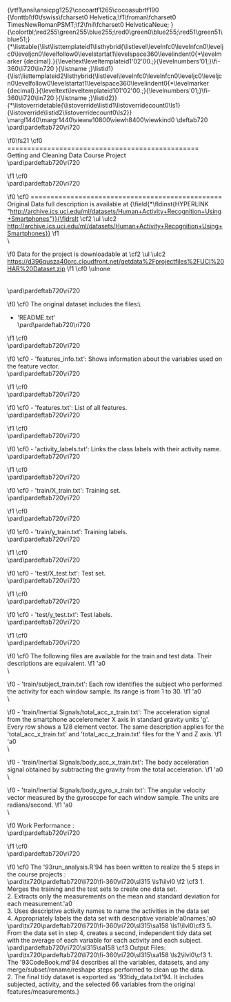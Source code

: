 {\rtf1\ansi\ansicpg1252\cocoartf1265\cocoasubrtf190
{\fonttbl\f0\fswiss\fcharset0 Helvetica;\f1\froman\fcharset0 TimesNewRomanPSMT;\f2\fnil\fcharset0 HelveticaNeue;
}
{\colortbl;\red255\green255\blue255;\red0\green0\blue255;\red51\green51\blue51;}
{\*\listtable{\list\listtemplateid1\listhybrid{\listlevel\levelnfc0\levelnfcn0\leveljc0\leveljcn0\levelfollow0\levelstartat1\levelspace360\levelindent0{\*\levelmarker \{decimal\}.}{\leveltext\leveltemplateid1\'02\'00.;}{\levelnumbers\'01;}\fi-360\li720\lin720 }{\listname ;}\listid1}
{\list\listtemplateid2\listhybrid{\listlevel\levelnfc0\levelnfcn0\leveljc0\leveljcn0\levelfollow0\levelstartat1\levelspace360\levelindent0{\*\levelmarker \{decimal\}.}{\leveltext\leveltemplateid101\'02\'00.;}{\levelnumbers\'01;}\fi-360\li720\lin720 }{\listname ;}\listid2}}
{\*\listoverridetable{\listoverride\listid1\listoverridecount0\ls1}{\listoverride\listid2\listoverridecount0\ls2}}
\margl1440\margr1440\vieww10800\viewh8400\viewkind0
\deftab720
\pard\pardeftab720\ri720

\f0\fs21 \cf0 ================================================\
Getting and Cleaning Data Course Project\
\pard\pardeftab720\ri720

\f1 \cf0 \
\pard\pardeftab720\ri720

\f0 \cf0 ================================================\
Original Data full description is available at {\field{\*\fldinst{HYPERLINK "http://archive.ics.uci.edu/ml/datasets/Human+Activity+Recognition+Using+Smartphones"}}{\fldrslt \cf2 \ul \ulc2 http://archive.ics.uci.edu/ml/datasets/Human+Activity+Recognition+Using+Smartphones}}
\f1 \
\

\f0 Data for the project is downloadable at \cf2 \ul \ulc2 https://d396qusza40orc.cloudfront.net/getdata%2Fprojectfiles%2FUCI%20HAR%20Dataset.zip
\f1 \cf0 \ulnone \
\
\
\pard\pardeftab720\ri720

\f0 \cf0 The original dataset includes the files:\
- 'README.txt'\
\pard\pardeftab720\ri720

\f1 \cf0 \
\pard\pardeftab720\ri720

\f0 \cf0 - 'features_info.txt': Shows information about the variables used on the feature vector.\
\pard\pardeftab720\ri720

\f1 \cf0 \
\pard\pardeftab720\ri720

\f0 \cf0 - 'features.txt': List of all features.\
\pard\pardeftab720\ri720

\f1 \cf0 \
\pard\pardeftab720\ri720

\f0 \cf0 - 'activity_labels.txt': Links the class labels with their activity name.\
\pard\pardeftab720\ri720

\f1 \cf0 \
\pard\pardeftab720\ri720

\f0 \cf0 - 'train/X_train.txt': Training set.\
\pard\pardeftab720\ri720

\f1 \cf0 \
\pard\pardeftab720\ri720

\f0 \cf0 - 'train/y_train.txt': Training labels.\
\pard\pardeftab720\ri720

\f1 \cf0 \
\pard\pardeftab720\ri720

\f0 \cf0 - 'test/X_test.txt': Test set.\
\pard\pardeftab720\ri720

\f1 \cf0 \
\pard\pardeftab720\ri720

\f0 \cf0 - 'test/y_test.txt': Test labels.\
\pard\pardeftab720\ri720

\f1 \cf0 \
\pard\pardeftab720\ri720

\f0 \cf0 The following files are available for the train and test data. Their descriptions are equivalent.
\f1 \'a0\
\

\f0 - 'train/subject_train.txt': Each row identifies the subject who performed the activity for each window sample. Its range is from 1 to 30.
\f1 \'a0\
\

\f0 - 'train/Inertial Signals/total_acc_x_train.txt': The acceleration signal from the smartphone accelerometer X axis in standard gravity units 'g'. Every row shows a 128 element vector. The same description applies for the 'total_acc_x_train.txt' and 'total_acc_z_train.txt' files for the Y and Z axis.
\f1 \'a0\
\

\f0 - 'train/Inertial Signals/body_acc_x_train.txt': The body acceleration signal obtained by subtracting the gravity from the total acceleration.
\f1 \'a0\
\

\f0 - 'train/Inertial Signals/body_gyro_x_train.txt': The angular velocity vector measured by the gyroscope for each window sample. The units are radians/second.
\f1 \'a0\
\

\f0 Work Performance :\
\pard\pardeftab720\ri720

\f1 \cf0 \
\pard\pardeftab720\ri720

\f0 \cf0 The \'93run_analysis.R\'94 has been written to realize the 5 steps in the course projects :\
\pard\tx720\pardeftab720\li720\fi-360\ri720\sl315
\ls1\ilvl0
\f2 \cf3 1.	Merges the training and the test sets to create one data set.\
2.	Extracts only the measurements on the mean and standard deviation for each measurement.\'a0\
3.	Uses descriptive activity names to name the activities in the data set\
4.	Appropriately labels the data set with descriptive variable\'a0names.\'a0\
\pard\tx720\pardeftab720\li720\fi-360\ri720\sl315\sa158
\ls1\ilvl0\cf3 5.	From the data set in step 4, creates a second, independent tidy data set with the average of each variable for each activity and each subject.\
\pard\pardeftab720\ri720\sl315\sa158
\cf3 Output Files:\
\pard\tx720\pardeftab720\li720\fi-360\ri720\sl315\sa158
\ls2\ilvl0\cf3 1.	The \'93CodeBook.md\'94 describes all the variables, datasets, and any merge/subset/rename/reshape steps performed to clean up the data.\
2.	The final tidy dataset is exported as \'93tidy_data.txt\'94. It includes subjected, activity, and the selected 66 variables from the original features/measurements.}